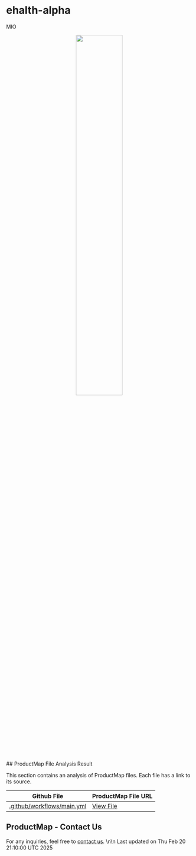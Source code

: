 # ehalth-alpha
MIO




<p align="center"><a href="https://product-map.ai" target="_blank"><img src="https://product-map.ai/product_map_logo.png" width="50%"></a></p>
## ProductMap File Analysis Result

This section contains an analysis of ProductMap files. Each file has a link to its source.

| Github File | ProductMap File URL |
|-------------|---------------------|
| [.github/workflows/main.yml](https://github.com/JuanQuinGom/ehealth-alpha/blob/master/.github/workflows/main.yml) | [View File](https://product-map.ai/app/public?url=https://github.com/JuanQuinGom/ehealth-alpha/blob/master/.github/workflows/main.yml ) |

## ProductMap - Contact Us
For any inquiries, feel free to [contact us](https://product-map.ai).
\n\n Last updated on Thu Feb 20 21:10:00 UTC 2025
